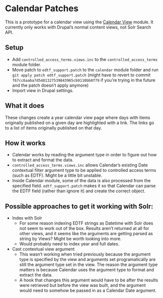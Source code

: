 # Calendar Patches
This is a prototype for a calendar view using the [Calendar View](https://www.drupal.org/project/calendar_view) module. It currently only works with Drupal’s normal content views, not Solr Search API. 

## Setup
- Add `controlled_access_terms.views.inc` to the `controlled_access_terms` module folder.
- Move patch to `edtf_support.patch` to the `calendar` module folder and run `git apply patch edtf_support.patch` (might have to revert to commit `f67cc6aaba7d5481327539843965cb9110bb0f79` if you’re trying in the future and the patch doesn’t apply anymore) 
- Import view in Drupal settings.

## What it does
These changes create a year calendar view page where days with items originally published on a given day are highlighted with a link. The links go to a list of items originally published on that day.

## How it works
- Calendar works by reading the argument type in order to figure out how to extract and format the data.
- `controlled_access_terms.views.inc` allows Calendar’s existing Date contextual filter argument type to be applied to controlled access terms (such as EDTF). Might be a little bit unstable.
- Inside Calendar module, some of the data is also processed from the specified field. `edtf_support.patch` makes it so that Calendar can parse the EDTF field (rather than ignore it) and create the correct object.

## Possible approaches to get it working with Solr: 
- Index with Solr 
    - For some reason indexing EDTF strings as Datetime with Solr does not seem to work out of the box. Results aren’t returned at all for other views, and it seems like the arguments are getting parsed as string by Views? Might be worth looking into more.
    - Would probably need to index year and full dates.
- Cast contextual view argument
    - This wasn’t working when tried previously because the argument type is specified by the view and arguments set programatically are still the argument type set in the view. The reason the argument type matters is because Calendar uses the argument type to format and extract the data.
    - A hook that changes this argument would have to be after the results were retrieved but before the view was built, and the argument would need to somehow be passed in as a Calendar Date argument.
